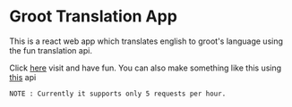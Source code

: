 <!-- @format -->

# Groot Translation App

This is a react web app which translates english to groot's language using the fun translation api.

Click [here](https://cranky-archimedes-12a1d6.netlify.app/) visit and have fun. You can also make something like this using [this](https://funtranslations.com/api/) api

`NOTE : Currently it supports only 5 requests per hour.`
